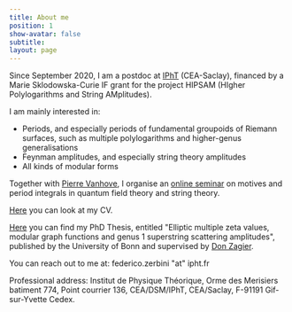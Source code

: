 ```yaml
---
title: About me
position: 1
show-avatar: false
subtitle: 
layout: page
---
```


Since September 2020, I am a postdoc at [IPhT](https://www.ipht.fr/) (CEA-Saclay), financed by a Marie Sklodowska-Curie IF grant for the project HIPSAM (HIgher Polylogarithms and String AMplitudes).

I am mainly interested in:
* Periods, and especially periods of fundamental groupoids of Riemann surfaces, such as multiple polylogarithms and higher-genus generalisations
* Feynman amplitudes, and especially string theory amplitudes
* All kinds of modular forms

Together with [Pierre Vanhove](https://sites.google.com/site/vanhovepierre/pierre-vanhove--en), I organise an [online seminar](http://www.ihes.fr/~vanhove/motivefeynman-online.html) on motives and period integrals in quantum field theory and string theory.

[Here](/uploads/Zerbini-ShortCV.pdf) you can look at my CV.

[Here](http://hss.ulb.uni-bonn.de/2018/5000/5000.htm) you can find my PhD Thesis, entitled "Elliptic multiple zeta values, modular graph functions and genus 1 superstring scattering amplitudes", published by the University of Bonn and supervised by [Don Zagier](https://people.mpim-bonn.mpg.de/zagier/).

You can reach out to me at: federico.zerbini "at" ipht.fr

Professional address: Institut de Physique Théorique,
Orme des Merisiers batiment 774,
Point courrier 136,
CEA/DSM/IPhT, CEA/Saclay,
F-91191 Gif-sur-Yvette Cedex.